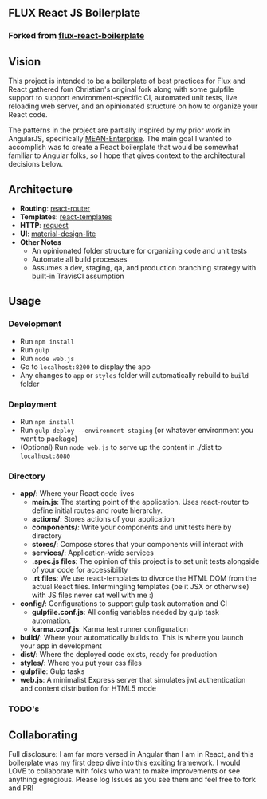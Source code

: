 ## FLUX React JS Boilerplate

### Forked from [flux-react-boilerplate](https://github.com/christianalfoni/flux-react-boilerplate)

## Vision

This project is intended to be a boilerplate of best practices for Flux and React gathered fom Christian's original fork along with some gulpfile support to support environment-specific CI, automated unit tests, live reloading web server, and an opinionated structure on how to organize your React code.

The patterns in the project are partially inspired by my prior work in AngularJS, specifically [MEAN-Enterprise](https://github.com/CraftySquad/mean-enterprise.ui). The main goal I wanted to accomplish was to create a React boilerplate that would be somewhat familiar to Angular folks, so I hope that gives context to the architectural decisions below.

## Architecture
* **Routing**: [react-router](https://github.com/rackt/react-router)
* **Templates**: [react-templates](https://github.com/wix/react-templates)
* **HTTP**: [request](https://github.com/request/request)
* **UI**: [material-design-lite](https://github.com/google/material-design-lite)
* **Other Notes**
  * An opinionated folder structure for organizing code and unit tests
  * Automate all build processes
  * Assumes a dev, staging, qa, and production branching strategy with built-in TravisCI assumption

## Usage

### Development
* Run `npm install`
* Run `gulp`
* Run `node web.js`
* Go to `localhost:8200` to display the app
* Any changes to `app` or `styles` folder will automatically rebuild to `build` folder

### Deployment
* Run `npm install`
* Run `gulp deploy --environment staging` (or whatever environment you want to package)
* (Optional) Run `node web.js` to serve up the content in ./dist to `localhost:8080`

### Directory
* **app/**: Where your React code lives
  * **main.js**: The starting point of the application. Uses react-router to define initial routes and route hierarchy.
  * **actions/**: Stores actions of your application
  * **components/**: Write your components and unit tests here by directory
  * **stores/**: Compose stores that your components will interact with
  * **services/**: Application-wide services
  * **.spec.js files**: The opinion of this project is to set unit tests alongside of your code for accessibility
  * **.rt files**: We use react-templates to divorce the HTML DOM from the actual React files. Intermingling templates (be it JSX or otherwise) with JS files never sat well with me  :)
* **config/**: Configurations to support gulp task automation and CI
  * **gulpfile.conf.js**: All config variables needed by gulp task automation.
  * **karma.conf.js**: Karma test runner configuration
* **build/**: Where your automatically builds to. This is where you launch your app in development
* **dist/**: Where the deployed code exists, ready for production
* **styles/**: Where you put your css files
* **gulpfile**: Gulp tasks
* **web.js**: A minimalist Express server that simulates jwt authentication and content distribution for HTML5 mode


### TODO's


## Collaborating

Full disclosure: I am far more versed in Angular than I am in React, and this boilerplate was my first deep dive into this exciting framework.  I would LOVE to collaborate with folks who want to make improvements or see anything egregious. Please log Issues as you see them and feel free to fork and PR!